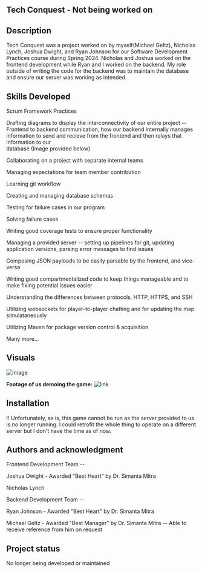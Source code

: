 ## Tech Conquest - Not being worked on


## Description
Tech Conquest was a project worked on by myself(Michael Geltz), Nicholas Lynch, Joshua Dwight, and Ryan Johnson for our Software Development Practices course during Spring 2024. Nicholas and Joshua worked on the frontend development while Ryan and I worked on the backend. My role outside of writing the code for the backend was to maintain the database and ensure our server was working as intended. 

## Skills Developed
Scrum Framework Practices

Drafting diagrams to display the interconnectivity of our entire project -- Frontend to backend communication, how our backend internally manages information to send and recieve from the frontend and then relays that information to our   
database (Image provided below)

Collaborating on a project with separate internal teams

Managing expectations for team member contribution

Learning git workflow

Creating and managing database schemas

Testing for failure cases in our program

Solving failure cases

Writing good coverage tests to ensure proper functionality

Managing a provided server -- setting up pipelines for git, updating application versions, parsing error messages to find issues

Composing JSON payloads to be easily parsable by the frontend, and vice-versa

Writing good compartmentalized code to keep things manageable and to make fixing potential issues easier

Understanding the differences between protocols, HTTP, HTTPS, and SSH

Utilizing websockets for player-to-player chatting and for updating the map simulataneously

Utilizing Maven for package version control & acquisition

Many more...
  

## Visuals
![image](https://github.com/user-attachments/assets/48df969c-185a-43a8-bc93-072238e22661)

**Footage of us demoing the game:** ![link](https://www.youtube.com/watch?v=-YE2Q62x9zI)



## Installation
!! Unfortunately, as is, this game cannot be run as the server provided to us is no longer running. I could retrofit the whole thing to operate on a different server but I don't have the time as of now.

## Authors and acknowledgment
Frontend Development Team --

Joshua Dwight - Awarded "Best Heart" by Dr. Simanta Mitra

Nicholas Lynch

Backend Development Team --

Ryan Johnson - Awarded "Best Heart" by Dr. Simanta Mitra

Michael Geltz - Awarded "Best Manager" by Dr. Simanta Mitra -- Able to receive reference from him on request

## Project status
No longer being developed or maintained
